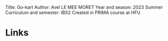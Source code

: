 Title: Go-kart
Author: Avel LE MEE MORET
Year and season: 2023 Summer
Curriculum and semester: IBS2
Created in PRIMA course at HFU

# Links


